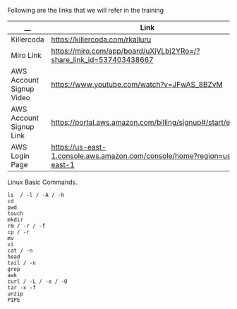 Following are the links that we will refer in the training 

| __  | Link | Comments |
| ------------- | ------------- | ------------- |
| Killercoda  | https://killercoda.com/rkalluru |  |
| Miro Link | https://miro.com/app/board/uXjVLbj2YRo=/?share_link_id=537403438667 | |
| AWS Account Signup Video | https://www.youtube.com/watch?v=JFwAS_8BZvM |  |
| AWS Account Signup Link  | https://portal.aws.amazon.com/billing/signup#/start/email |  |
| AWS Login Page  | https://us-east-1.console.aws.amazon.com/console/home?region=us-east-1 |  |


Linux Basic Commands.

```
ls  / -l / -A / -h 
cd 
pwd 
touch 
mkdir 
rm / -r / -f 
cp / -r 
mv 
vi 
cat / -n 
head 
tail / -n 
grep 
awk 
curl / -L / -o / -O 
tar -x -f 
unzip 
PIPE 
```

